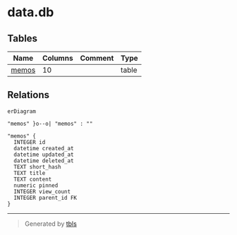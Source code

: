 # data.db

## Tables

| Name | Columns | Comment | Type |
| ---- | ------- | ------- | ---- |
| [memos](memos.md) | 10 |  | table |

## Relations

```mermaid
erDiagram

"memos" }o--o| "memos" : ""

"memos" {
  INTEGER id
  datetime created_at
  datetime updated_at
  datetime deleted_at
  TEXT short_hash
  TEXT title
  TEXT content
  numeric pinned
  INTEGER view_count
  INTEGER parent_id FK
}
```

---

> Generated by [tbls](https://github.com/k1LoW/tbls)
